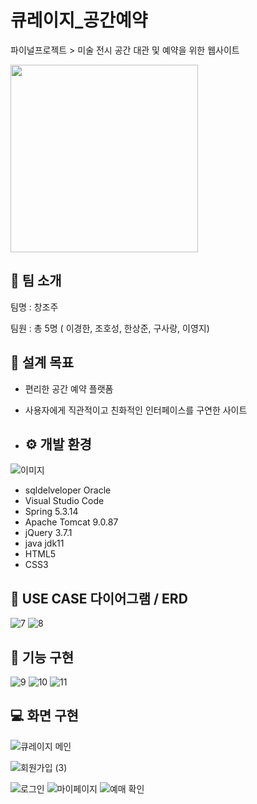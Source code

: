 # 큐레이지_공간예약
파이널프로젝트 > 미술 전시 공간 대관 및 예약을 위한 웹사이트

<img src="https://github.com/lutina15/Curaeasy_ArtReserve/blob/main/Curaeasy/src/main/webapp/resources/images/logo2.png " width="300" />

## 👥 팀 소개
팀명 : 창조주

팀원 : 총 5명 ( 이경한, 조호성, 한상준, 구사랑, 이영지)

## 🚩 설계 목표

- 편리한 공간 예약 플랫폼
- 사용자에게 직관적이고 친화적인 인터페이스를 구연한 사이트

- ## ⚙️ 개발 환경
![이미지](https://github.com/user-attachments/assets/a3885e0e-fa8e-4410-8c29-d4a79507249e)
- sqldelveloper Oracle
- Visual Studio Code
- Spring 5.3.14
- Apache Tomcat 9.0.87
- jQuery 3.7.1
- java jdk11
- HTML5
- CSS3


 ## 📝 USE CASE 다이어그램 / ERD
![7](https://github.com/user-attachments/assets/f3d3c5a2-ea9c-4843-a33e-cee74332b9ab)
![8](https://github.com/user-attachments/assets/a34dd47a-1267-47e5-afdb-ed766b9d0586)

## 📄 기능 구현
![9](https://github.com/user-attachments/assets/57fdeed8-3631-47f7-9c65-a8b3cd684080)
![10](https://github.com/user-attachments/assets/1a982fee-e34c-4e17-ab73-d9b5effda938)
![11](https://github.com/user-attachments/assets/94db4300-c66a-434c-9cfc-c183343d9f5c)

## 💻 화면 구현

![큐레이지 메인](https://github.com/user-attachments/assets/da8cadec-1004-45c7-b2f3-1c11dfc9dda5)

![회원가입 (3)](https://github.com/user-attachments/assets/7b062d6e-bb46-4191-93ec-47e30f70e0cf)


![로그인](https://github.com/user-attachments/assets/1aad4f12-b9e6-4358-8cb6-87b8724dd056)
![마이페이지](https://github.com/user-attachments/assets/2c718e23-1da1-45bb-9289-9469d086a444)
![예매 확인](https://github.com/user-attachments/assets/d3b06165-9108-42ed-8430-1280fbd74111)

